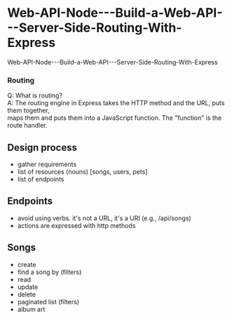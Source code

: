 # Web-API-Node---Build-a-Web-API---Server-Side-Routing-With-Express
Web-API-Node---Build-a-Web-API---Server-Side-Routing-With-Express

### Routing
Q: What is routing?    
A: The routing engine in Express takes the HTTP method and the URL, puts them together,    
   maps them and puts them into a JavaScript function.  The "function" is the route 
   handler.
   
## Design process

- gather requirements    
- list of resources (nouns) [songs, users, pets]    
- list of endpoints

## Endpoints

- avoid using verbs. it's not a URL, it's a URI (e.g., /api/songs)    
- actions are expressed with http methods   

## Songs
- create  
- find a song by (filters)
- read
- update
- delete
- paginated list (filters)
- album art


